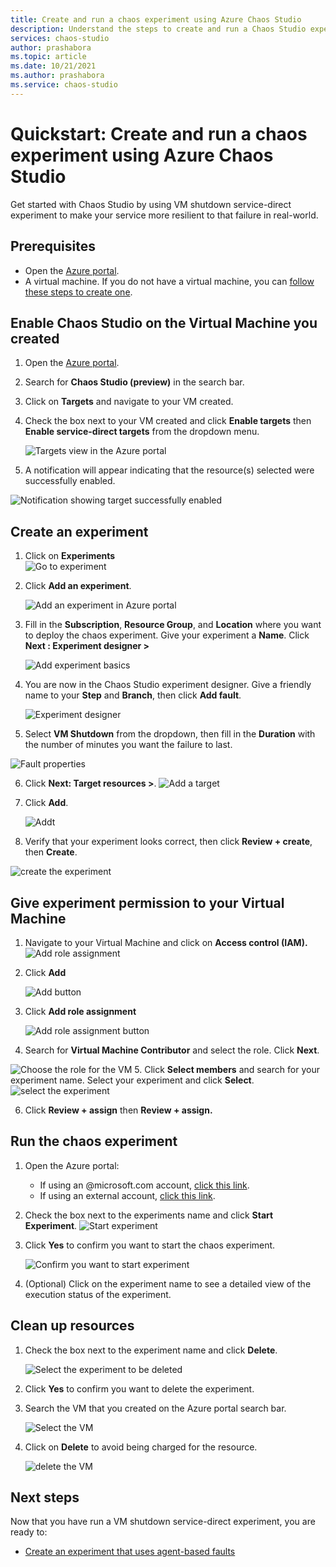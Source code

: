 ```yaml
---
title: Create and run a chaos experiment using Azure Chaos Studio
description: Understand the steps to create and run a Chaos Studio experiment in 10mins
services: chaos-studio
author: prashabora
ms.topic: article
ms.date: 10/21/2021
ms.author: prashabora
ms.service: chaos-studio
---
```

# Quickstart: Create and run a chaos experiment using Azure Chaos Studio 
Get started with Chaos Studio by using VM shutdown service-direct experiment to make your service more resilient to that failure in real-world. 

## Prerequisites
- Open the [Azure portal](https://portal.azure.com).
- A virtual machine. If you do not have a virtual machine, you can [follow these steps to create one](../virtual-machines/linux/quick-create-portal.md).

## Enable Chaos Studio on the Virtual Machine you created
1. Open the [Azure portal](https://portal.azure.com).
2. Search for **Chaos Studio (preview)** in the search bar.
3. Click on **Targets** and navigate to your VM created.

4. Check the box next to your VM created and click **Enable targets** then **Enable service-direct targets** from the dropdown menu.

   ![Targets view in the Azure portal](images/quickstart-virtual-machine-enabled.PNG)

5. A notification will appear indicating that the resource(s) selected were successfully enabled.

![Notification showing target successfully enabled](images/tutorial-service-direct-targets-enable-confirm.png)

## Create an experiment

1. Click on **Experiments**                
 ![Go to experiment](images/quickstart-left-experiment.PNG)

2. Click **Add an experiment**.

    ![Add an experiment in Azure portal](images/add-an-experiment.png)

3. Fill in the **Subscription**, **Resource Group**, and **Location** where you want to deploy the chaos experiment. Give your experiment a **Name**. Click **Next : Experiment designer >**

   ![Add experiment basics](images/quickstart-service-direct-add-basics.PNG)

4. You are now in the Chaos Studio experiment designer. Give a friendly name to your **Step** and **Branch**, then click **Add fault**.

   ![Experiment designer](images/quickstart-service-direct-add-designer.PNG)

5. Select **VM Shutdown** from the dropdown, then fill in the **Duration** with the number of minutes you want the failure to last. 

![Fault properties](images/quickstart-service-direct-add-fault.PNG)

6. Click **Next: Target resources >**.
![Add a target](images/quickstart-service-direct-add-targets.PNG)

7. Click **Add**.

   ![Addt](images/quickstart-add-target.PNG)

8. Verify that your experiment looks correct, then click **Review + create**, then **Create**.

![create the experiment](images/quickstart-review-and-create.PNG)

## Give experiment permission to your Virtual Machine
1. Navigate to your Virtual Machine and click on **Access control (IAM).**
 ![Add role assignment](images/quickstart-access-control.PNG)
2. Click **Add**

    ![Add button](images/add.png)

3. Click **Add role assignment**

    ![Add role assignment button](images/add-role-assignment.png)

4. Search for **Virtual Machine Contributor** and select the role. Click **Next**.

![Choose the role for the VM](images/quickstart-virtual-machine-contributor.PNG)
5. Click **Select members** and search for your experiment name. Select your experiment and click **Select**. 
 ![select the experiment](images/quickstart-select-experiment-role-assignment.PNG)
 
6. Click **Review + assign** then **Review + assign.**



## Run the chaos experiment

1. Open the Azure portal:
    * If using an @microsoft.com account, [click this link](https://ms.portal.azure.com/?microsoft_azure_chaos_assettypeoptions={%22chaosStudio%22:{%22options%22:%22%22},%22chaosExperiment%22:{%22options%22:%22%22}}&microsoft_azure_chaos=true).
    * If using an external account, [click this link](https://portal.azure.com/?feature.customPortal=false&microsoft_azure_chaos_assettypeoptions={%22chaosStudio%22:{%22options%22:%22%22},%22chaosExperiment%22:{%22options%22:%22%22}}).
2. Check the box next to the experiments name and click **Start Experiment**.
    ![Start experiment](images/quickstart-experiment-start.PNG)

3. Click **Yes** to confirm you want to start the chaos experiment.

    ![Confirm you want to start experiment](images/start-experiment-confirmation.png)
4. (Optional) Click on the experiment name to see a detailed view of the execution status of the experiment.


## Clean up resources

1. Check the box next to the experiment name and click **Delete**.

   ![Select the experiment to be deleted](images/quickstart-delete-experiment.PNG)

2. Click **Yes** to confirm you want to delete the experiment.

3. Search the VM that you created on the Azure portal search bar.

   ![Select the VM](images/quickstart-cleanup.PNG)

4. Click on **Delete** to avoid being charged for the resource.

   ![delete the VM](images/quickstart-cleanup-virtual-machine.PNG)


## Next steps
Now that you have run a VM shutdown service-direct experiment, you are ready to:
- [Create an experiment that uses agent-based faults](chaos-studio-tutorial-agent-based.md)

